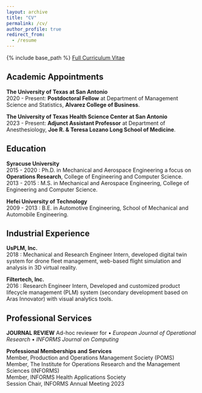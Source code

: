 ```yaml
---
layout: archive
title: "CV"
permalink: /cv/
author_profile: true
redirect_from:
  - /resume
---
```


{% include base_path %}
<a href="https://drive.google.com/file/d/1XQ4o84pBBBhDNKHV7F2594wrYwlZ-NUj/view?usp=sharing">Full Curriculum Vitae</a>

Academic Appointments
-----
**The University of Texas at San Antonio**\
2020 - Present: **Postdoctoral Fellow** at Department of Management Science and Statistics, 
**Alvarez College of Business**.

**The University of Texas Health Science Center at San Antonio**\
2023 - Present: **Adjunct Assistant Professor** at Department of Anesthesiology, 
**Joe R. & Teresa Lozano Long School of Medicine**.


Education
-----
**Syracuse University**\
2015 - 2020 : Ph.D. in Mechanical and Aerospace Engineering  a focus on **Operations Research**, College of Engineering and Computer Science.\
2013 - 2015 : M.S.  in Mechanical and Aerospace Engineering, College of Engineering and Computer Science.

**Hefei University of Technology**\
2009 - 2013 : B.E. in Automotive Engineering, School of Mechanical and Automobile Engineering.

Industrial Experience
-----

**UsPLM, Inc.**\
2018       : Mechanical and Research Engineer Intern, developed digital twin system for drone fleet management, web-based flight simulation
and analysis in 3D virtual reality.

**Filtertech, Inc.**\
2016       : Research Engineer Intern, Developed and customized product lifecycle management (PLM) system (secondary
development based on Aras Innovator) with visual analytics tools.


Professional Services
-----
**JOURNAL REVIEW**
Ad-hoc reviewer for  •  *European Journal of Operational Research* • *INFORMS Journal on Computing*

**Professional Memberships and Services**\
Member, Production and Operations Management Society (POMS) \
Member, The Institute for Operations Research and the Management Sciences (INFORMS) \
Member, INFORMS Health Applications Society \
Session Chair, INFORMS Annual Meeting 2023